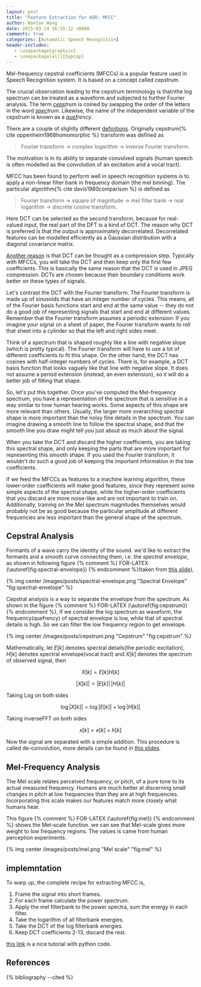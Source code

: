 ```yaml
---
layout: post
title: "Feature Extraction for ASR: MFCC"
author: Wantee Wang
date: 2015-03-14 16:55:12 +0800
comments: true
categories: [Automatic Speech Recognition]
header-includes:
   - \usepackage{graphicx}
   - \usepackage[all]{hypcap}
---
```


Mel-frequency cepstral coefficients (MFCCs) is a popular feature used in Speech Recognition system. It is based on a concept called cepstrum.

The crucial observation leading to the cepstrum terminology is thatnthe log spectrum can be treated as a waveform and subjected to further Fourier analysis.
The term *<u>ceps</u>trum* is coined by swapping the order of the letters in the word *<u>spec</u>trum*. Likewise, the name of the independent variable of the cepstrum is known as a *<u>quef</u>rency*.

There are a couple of slightly different [definitions](http://dsp.stackexchange.com/questions/13/what-is-the-difference-between-a-fourier-transform-and-a-cosine-transform). Originally cepstrum{% cite oppenheim1968homomorphic %} transform was defined as 

> Fourier transform -> complex logarithm -> inverse Fourier transform. 

The motivation is in its ability to separate convolved signals (human speech is often modelled as the convolution of an excitation and a vocal tract).

MFCC has been found to perform well in speech recognition systems is to apply a non-linear filter bank in frequency domain (the mel binning). The particular algorithm{% cite  davis1980comparison %} is defined as

> Fourier transform -> square of magnitude -> mel filter bank -> real logarithm -> discrete cosine transform.

Here DCT can be selected as the second transform, because for real-valued input, the real part of the DFT is a kind of DCT. The reason why DCT is preferred is that the output is approximately decorrelated. Decorrelated features can be modelled efficiently as a Gaussian distribution with a diagonal covariance matrix.

[Another reason](http://dsp.stackexchange.com/questions/31/how-do-i-interpret-the-dct-step-in-the-mfcc-extraction-process) is that DCT can be thought as a compression step. Typically with MFCCs, you will take the DCT and then keep only the first few coefficients. This is basically the same reason that the DCT is used in JPEG compression. DCTs are chosen because their boundary conditions work better on these types of signals.

Let's contrast the DCT with the Fourier transform. The Fourier transform is made up of sinusoids that have an integer number of cycles. This means, all of the Fourier basis functions start and end at the same value -- they do not do a good job of representing signals that start and end at different values. Remember that the Fourier transform assumes a periodic extension: If you imagine your signal on a sheet of paper, the Fourier transform wants to roll that sheet into a cylinder so that the left and right sides meet.

Think of a spectrum that is shaped roughly like a line with negative slope (which is pretty typical). The Fourier transform will have to use a lot of different coefficients to fit this shape. On the other hand, the DCT has cosines with half-integer numbers of cycles. There is, for example, a DCT basis function that looks vaguely like that line with negative slope. It does not assume a period extension (instead, an even extension), so it will do a better job of fitting that shape.

So, let's put this together. Once you've computed the Mel-frequency spectrum, you have a representation of the spectrum that is sensitive in a way similar to how human hearing works. Some aspects of this shape are more relevant than others. Usually, the larger more overarching spectral shape is more important than the noisy fine details in the spectrum. You can imagine drawing a smooth line to follow the spectral shape, and that the smooth line you draw might tell you just about as much about the signal.

When you take the DCT and discard the higher coefficients, you are taking this spectral shape, and only keeping the parts that are more important for representing this smooth shape. If you used the Fourier transform, it wouldn't do such a good job of keeping the important information in the low coefficients.

If we feed the MFCCs as features to a machine learning algorithm, these lower-order coefficients will make good features, since they represent some simple aspects of the spectral shape, while the higher-order coefficients that you discard are more noise-like and are not important to train on. Additionally, training on the Mel spectrum magnitudes themselves would probably not be as good because the particular amplitude at different frequencies are less important than the general shape of the spectrum.

## Cepstral Analysis

Formants of a wave carry the identity of the sound. we'd like to extract the formants and a smooth curve connecting them, i.e. the *spectral envelope*, as shown in following figure {% comment %} FOR-LATEX (\autoref{fig:spectral-envelope}) {% endcomment %}(taken from [this slide](http://www.speech.cs.cmu.edu/11-492/slides/03_mfcc.pdf)), 

{% img center /images/posts/spectral-envelope.png "Spectral Envelope" "fig:spectral-envelope" %}

Cepstral analysis is a way to separate the envelope from the spectrum.
As shown in the figure {% comment %} FOR-LATEX (\autoref{fig:cepstrum}) {% endcomment %}, if we consider the log spectrum as waveform, the frequency(quefrency) of spectral envelope is low, while that of spectral details is high. So we can filter the low frequency region to get envelope.

{% img center /images/posts/cepstrum.png "Cepstrum" "fig:cepstrum" %}

Mathematically, let $E[k]$ denotes spectral details(the periodic excitation), $H[k]$ denotes spectral envelope(vocal tract) and $X[k]$ denotes the spectrum of observed signal, then

$$
X[k] = E[k]H[k] 
$$

$$
|X[k]|=|E[k]|\,|H[k]|
$$

Taking Log on both sides

$$
\log|X[k]|=\log|E[k]|+\log|H[k]|
$$

Taking inverseFFT on both sides

$$
x[k]=e[k]+h[k]
$$

Now the signal are separated with a simple addition. This procedure is called de-convolution, more details can be found in [this slides](http://www.speech.cs.cmu.edu/11-492/slides/03_mfcc.pdf).

## Mel-Frequency Analysis

The Mel scale relates perceived frequency, or pitch, of a pure tone to its actual measured frequency. Humans are much better at discerning small changes in pitch at low frequencies than they are at high frequencies. Incorporating this scale makes our features match more closely what humans hear.

This figure {% comment %} FOR-LATEX (\autoref{fig:mel}) {% endcomment %} shows the Mel-scale function. we can see that Mel-scale gives more weight to low frequency regions. The values is came from human perception experiments.

{% img center /images/posts/mel.png "Mel scale" "fig:mel" %}

## implemntation

To warp up, the complete recipe for extracting MFCC is,

1. Frame the signal into short frames.
2. For each frame calculate the power spectrum.
3. Apply the mel filterbank to the power spectra, sum the energy in each filter.
4. Take the logarithm of all filterbank energies.
5. Take the DCT of the log filterbank energies.
6. Keep DCT coefficients 2-13, discard the rest.

[this link](http://www.practicalcryptography.com/miscellaneous/machine-learning/guide-mel-frequency-cepstral-coefficients-mfccs/) is a nice tutorial with python code.

## References

{% bibliography --cited %}


